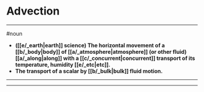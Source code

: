 # Advection
---
#noun
- **([[e/_earth|earth]] science) The horizontal movement of a [[b/_body|body]] of [[a/_atmosphere|atmosphere]] (or other fluid) [[a/_along|along]] with a [[c/_concurrent|concurrent]] transport of its temperature, humidity [[e/_etc|etc]].**
- **The transport of a scalar by [[b/_bulk|bulk]] fluid motion.**
---
---
